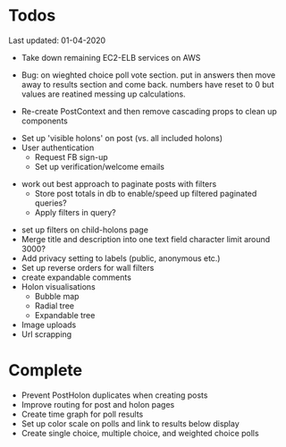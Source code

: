# Todos
Last updated: 01-04-2020

+ Take down remaining EC2-ELB services on AWS
- Bug: on wieghted choice poll vote section. put in answers then move away to results section and come back. numbers have reset to 0 but values are reatined messing up calculations.
+ Re-create PostContext and then remove cascading props to clean up components
- Set up 'visible holons' on post (vs. all included holons)
- User authentication
    - Request FB sign-up
    - Set up verification/welcome emails
+ work out best approach to paginate posts with filters
    - Store post totals in db to enable/speed up filtered paginated queries?
    - Apply filters in query?
- set up filters on child-holons page
- Merge title and description into one text field character limit around 3000?
- Add privacy setting to labels (public, anonymous etc.)
- Set up reverse orders for wall filters
- create expandable comments
- Holon visualisations
    - Bubble map
    - Radial tree
    - Expandable tree
- Image uploads
- Url scrapping

# Complete
- Prevent PostHolon duplicates when creating posts
- Improve routing for post and holon pages
- Create time graph for poll results
- Set up color scale on polls and link to results below display
- Create single choice, multiple choice, and weighted choice polls
